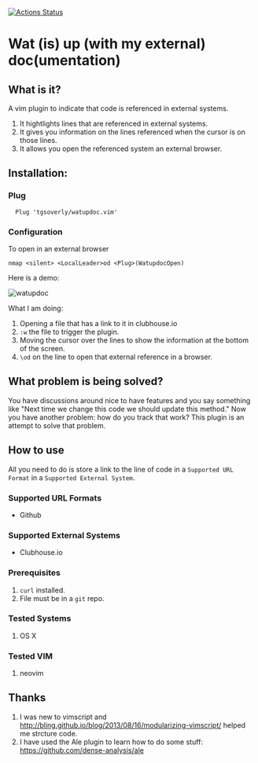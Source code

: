[![Actions Status](https://github.com/tgsoverly/watupdoc.vim/workflows/CI/badge.svg)](https://github.com/tgsoverly/watupdoc.vim/actions)

# Wat (is) up (with my external) doc(umentation)

## What is it?

A vim plugin to indicate that code is referenced in external systems.

1. It hightlights lines that are referenced in external systems.
1. It gives you information on the lines referenced when the cursor is on those lines.
1. It allows you open the referenced system an external browser.

## Installation:

### Plug

```
  Plug 'tgsoverly/watupdoc.vim'
```

### Configuration

To open in an external browser
```
nmap <silent> <LocalLeader>od <Plug>(WatupdocOpen)
```

Here is a demo:

![watupdoc](https://user-images.githubusercontent.com/482572/94562513-6cfc6500-0233-11eb-9a2e-0d62e608cf43.gif)

What I am doing:

1. Opening a file that has a link to it in clubhouse.io
2. `:w` the file to trigger the plugin.
3. Moving the cursor over the lines to show the information at the bottom of the screen.
4. `\od` on the line to open that external reference in a browser.



## What problem is being solved?

You have discussions around nice to have features and you say something like "Next time we change this code we should update this method."  Now you have another problem: how do you track that work?  This plugin is an attempt to solve that problem.

## How to use

All you need to do is store a link to the line of code in a `Supported URL Format` in a `Supported External System`.

### Supported URL Formats

* Github

### Supported External Systems

* Clubhouse.io

### Prerequisites

1. `curl` installed.
1. File must be in a `git` repo.

### Tested Systems

1. OS X

### Tested VIM

1. neovim

## Thanks

1. I was new to vimscript and http://bling.github.io/blog/2013/08/16/modularizing-vimscript/ helped me strcture code.
1. I have used the Ale plugin to learn how to do some stuff: https://github.com/dense-analysis/ale

